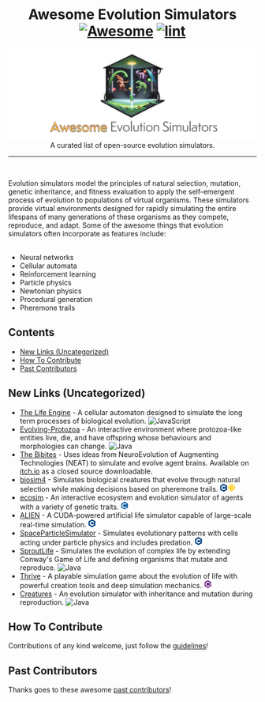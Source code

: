 <div align="center">

<!--lint ignore no-dead-urls-->
# Awesome Evolution Simulators [![Awesome](https://awesome.re/badge.svg)](https://awesome.re) [![lint](https://github.com/dietrich-stein/awesome-evolution-simulators/actions/workflows/lint.yaml/badge.svg)](https://github.com/dietrich-stein/awesome-evolution-simulators/actions/workflows/lint.yaml)
<img width="900" src="aes-logo.png" alt="logo"/><br />
A curated list of open-source evolution simulators.
</div>

---

<br/>

Evolution simulators model the principles of natural selection, mutation, genetic inheritance, and fitness evaluation to apply the self-emergent process of evolution to populations of virtual organisms. These simulators provide virtual environments designed for rapidly simulating the entire lifespans of many generations of these organisms as they compete, reproduce, and adapt. Some of the awesome things that evolution simulators often incorporate as features include:<br /><br />

- Neural networks
- Cellular automata
- Reinforcement learning
- Particle physics
- Newtonian physics
- Procedural generation
- Pheremone trails

## Contents

- [New Links (Uncategorized)](#new-links-uncategorized)
- [How To Contribute](#how-to-contribute)
- [Past Contributors](#past-contributors)

## New Links (Uncategorized)

- [The Life Engine](https://github.com/MaxRobinsonTheGreat/LifeEngine) - A cellular automaton designed to simulate the long term processes of biological evolution. <img src="https://github.com/pheralb/svgl/blob/main/static/library/javascript.svg" alt="JavaScript" title="JavaScript" width="16">
- [Evolving-Protozoa](https://github.com/DylanCope/Evolving-Protozoa) - An interactive environment where protozoa-like entities live, die, and have offspring whose behaviours and morphologies can change. <img src="https://github.com/pheralb/svgl/blob/main/static/library/java.svg" alt="Java" title="Java" width="16">
- [The Bibites](https://github.com/TheBibites/Bibites_Shared_Content) - Uses ideas from NeuroEvolution of Augmenting Technologies (NEAT) to simulate and evolve agent brains. Available on [itch.io](https://thebibites.itch.io/the-bibites) as a closed source downloadable.
- [biosim4](https://github.com/davidrmiller/biosim4) - Simulates biological creatures that evolve through natural selection while making decisions based on pheremone trails. <img src="https://github.com/devicons/devicon/blob/master/icons/cplusplus/cplusplus-plain.svg" alt="C++" title="C++" width="16"><img src="https://github.com/devicons/devicon/blob/master/icons/python/python-plain.svg" alt="Python" title="Python" width="16">
- [ecosim](https://github.com/connor-brooks/ecosim) - An interactive ecosystem and evolution simulator of agents with a variety of genetic traits. <img src="https://github.com/devicons/devicon/blob/master/icons/c/c-plain.svg" alt="C" title="C" width="16">
- [ALIEN](https://github.com/chrxh/alien) - A CUDA-powered artificial life simulator capable of large-scale real-time simulation. <img src="https://github.com/devicons/devicon/blob/master/icons/cplusplus/cplusplus-plain.svg" alt="C++" title="C++" width="16">
- [SpaceParticleSimulator](https://github.com/Baanista/SpaceParticleSimulator) - Simulates evolutionary patterns with cells acting under particle physics and includes predation. <img src="https://github.com/devicons/devicon/blob/master/icons/cplusplus/cplusplus-plain.svg" alt="C++" title="C++" width="16">
- [SproutLife](https://github.com/ShprAlex/SproutLife) - Simulates the evolution of complex life by extending Conway's Game of Life and defining organisms that mutate and reproduce. <img src="https://github.com/pheralb/svgl/blob/main/static/library/java.svg" alt="Java" title="Java" width="16">
- [Thrive](https://github.com/Revolutionary-Games/Thrive) - A playable simulation game about the evolution of life with powerful creation tools and deep simulation mechanics. <img src="https://github.com/devicons/devicon/blob/master/icons/csharp/csharp-plain.svg" alt="C#" title="C#" width="16">
- [Creatures](https://github.com/thopit/Creatures) - An evolution simulator with inheritance and mutation during reproduction. <img src="https://github.com/pheralb/svgl/blob/main/static/library/java.svg" alt="Java" title="Java" width="16">

## How To Contribute

Contributions of any kind welcome, just follow the [guidelines](contributing.md)!

## Past Contributors

Thanks goes to these awesome [past contributors](https://github.com/dietrich-stein/awesome-evolution-simulators/graphs/contributors)!

